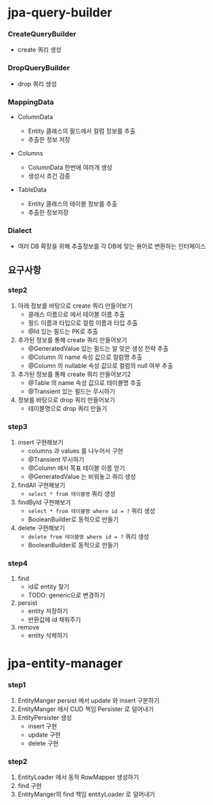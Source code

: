 
# jpa-query-builder

### CreateQueryBuilder
- create 쿼리 생성

### DropQueryBuilder
- drop 쿼리 생성

### MappingData
- ColumnData
    - Entity 클래스의 필드에서 컬럼 정보를 추출
    - 추출한 정보 저장

- Columns
    - ColumnData 한번에 여러개 생성
    - 생성시 조건 검증

- TableData
    - Entity 클래스의 테이블 정보를 추출
    - 추출한 정보저장

### Dialect
- 여러 DB 확장을 위해 추출정보를 각 DB에 맞는 용어로 변환하는 인터페이스

## 요구사항
### step2
1. 아래 정보를 바탕으로 create 쿼리 만들어보기
    - 클래스 이름으로 에서 테이블 이름 추출
    - 필드 이름과 타입으로 컬럼 이름과 타입 추출
    - @Id 있는 필드는 PK로 추출
2. 추가된 정보를 통해 create 쿼리 만들어보기
    - @GeneratedValue 있는 필드는 알 맞은 생성 전략 추출
    - @Column 의 name 속성 값으로 컬럼명 추출
    - @Column 의 nullable 속성 값으로 컬럼의 null 여부 추출
3. 추가된 정보를 통해 create 쿼리 만들어보기2
    - @Table 의 name 속성 값으로 테이블명 추출
    - @Transient 있는 필드는 무시하기
4. 정보를 바탕으로 drop 쿼리 만들어보기
    - 테이블명으로 drop 쿼리 만들기

### step3
1. insert 구현해보기
    - columns 과 values 를 나누어서 구현
    - @Transient 무시하기
    - @Column 에서 목표 테이블 이름 얻기
    - @GeneratedValue 는 비워놓고 쿼리 생성
2. findAll 구현해보기
    - `select * from 테이블명` 쿼리 생성
3. findById 구현해보기
    - `select * from 테이블명 where id = ?` 쿼리 생성
    - BooleanBuilder로 동적으로 만들기
4. delete 구현해보기
    - `delete from 테이블명 where id = ?` 쿼리 생성
    - BooleanBuilder로 동적으로 만들기

### step4
1. find
    - id로 entity 찾기
    - TODO: generic으로 변경하기
2. persist
    - entity 저장하기
    - 반환값에 id 채워주기
3. remove
    - entity 삭제하기

# jpa-entity-manager
### step1
1. EntityManger persist 에서 update 와 insert 구분하기
2. EntityManger 에서 CUD 책임 Persister 로 덜어내기 
3. EntityPersister 생성
   - insert 구현
   - update 구현
   - delete 구현
### step2
1. EntityLoader 에서 동적 RowMapper 생성하기
2. find 구현
3. EntityManger의 find 책임 entityLoader 로 덜어내기
